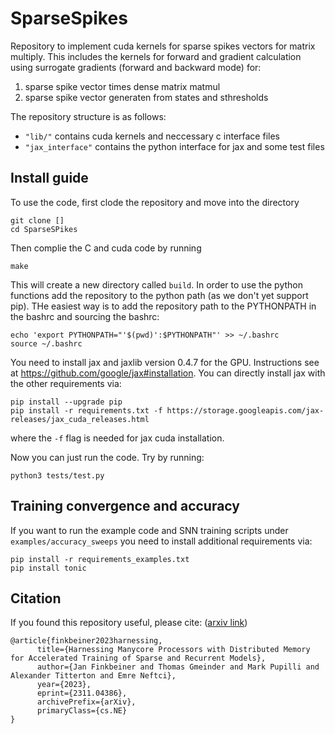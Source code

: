 # SparseSpikes

Repository to implement cuda kernels for sparse spikes vectors for matrix multiply. This includes the kernels for forward and gradient calculation using surrogate gradients (forward and backward mode) for:
1. sparse spike vector times dense matrix matmul
2. sparse spike vector generaten from states and sthresholds

The repository structure is as follows:
- `"lib/"` contains cuda kernels and neccessary c interface files
- `"jax_interface"` contains the python interface for jax and some test files 



## Install guide

To use the code, first clode the repository and move into the directory

```
git clone []
cd SparseSPikes
```

Then complie the C and cuda code by running
```
make
```

This will create a new directory called `build`.
In order to use the python functions add the repository to the python path (as we don't yet support pip). THe easiest way is to add the repository path to the PYTHONPATH in the bashrc and sourcing the bashrc:
```
echo 'export PYTHONPATH="'$(pwd)':$PYTHONPATH"' >> ~/.bashrc
source ~/.bashrc
```

You need to install jax and jaxlib version 0.4.7 for the GPU. Instructions see at https://github.com/google/jax#installation.
You can directly install jax with the other requirements via:

```
pip install --upgrade pip
pip install -r requirements.txt -f https://storage.googleapis.com/jax-releases/jax_cuda_releases.html
```

where the `-f` flag is needed for jax cuda installation. 

Now you can just run the code. Try by running:

```
python3 tests/test.py
```


## Training convergence and accuracy 

If you want to run the example code and SNN training scripts under `examples/accuracy_sweeps` you need to install additional requirements via:

```
pip install -r requirements_examples.txt
pip install tonic
```

## Citation

If you found this repository useful, please cite: ([arxiv link](https://arxiv.org/abs/2311.04386))

```
@article{finkbeiner2023harnessing,
      title={Harnessing Manycore Processors with Distributed Memory for Accelerated Training of Sparse and Recurrent Models}, 
      author={Jan Finkbeiner and Thomas Gmeinder and Mark Pupilli and Alexander Titterton and Emre Neftci},
      year={2023},
      eprint={2311.04386},
      archivePrefix={arXiv},
      primaryClass={cs.NE}
}
```

